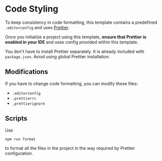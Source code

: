 # Code Styling

To keep consistency in code formatting, this template contains a predefined `.editorconfig` and
uses [Prettier](https://prettier.io).

Once you initialize a project using this template, **ensure that Prettier is enabled in your IDE** and uses config
provided within this template.

You don't have to install Prettier separately. It is already included with `package.json`. Aviod using global Prettier
installation.

## Modifications

If you have to change code formatting, you can modify these files:

- `.editorconfig`
- `.prettierrc`
- `.prettierignore`

## Scripts

Use

```bash
npm run format
```

to format all the files in the project in the way required by Prettier configuration.
